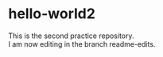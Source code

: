 # hello-world2
This is the second practice repository.  
I am now editing in the branch readme-edits.  
